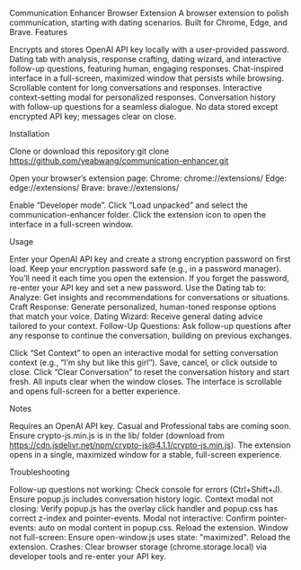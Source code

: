 Communication Enhancer Browser Extension
A browser extension to polish communication, starting with dating scenarios. Built for Chrome, Edge, and Brave.
Features

Encrypts and stores OpenAI API key locally with a user-provided password.
Dating tab with analysis, response crafting, dating wizard, and interactive follow-up questions, featuring human, engaging responses.
Chat-inspired interface in a full-screen, maximized window that persists while browsing.
Scrollable content for long conversations and responses.
Interactive context-setting modal for personalized responses.
Conversation history with follow-up questions for a seamless dialogue.
No data stored except encrypted API key; messages clear on close.

Installation

Clone or download this repository:git clone https://github.com/yeabwang/communication-enhancer.git


Open your browser’s extension page:
Chrome: chrome://extensions/
Edge: edge://extensions/
Brave: brave://extensions/


Enable “Developer mode”.
Click “Load unpacked” and select the communication-enhancer folder.
Click the extension icon to open the interface in a full-screen window.

Usage

Enter your OpenAI API key and create a strong encryption password on first load.
Keep your encryption password safe (e.g., in a password manager). You’ll need it each time you open the extension.
If you forget the password, re-enter your API key and set a new password.
Use the Dating tab to:
Analyze: Get insights and recommendations for conversations or situations.
Craft Response: Generate personalized, human-toned response options that match your voice.
Dating Wizard: Receive general dating advice tailored to your context.
Follow-Up Questions: Ask follow-up questions after any response to continue the conversation, building on previous exchanges.


Click “Set Context” to open an interactive modal for setting conversation context (e.g., “I’m shy but like this girl”). Save, cancel, or click outside to close.
Click “Clear Conversation” to reset the conversation history and start fresh.
All inputs clear when the window closes.
The interface is scrollable and opens full-screen for a better experience.

Notes

Requires an OpenAI API key.
Casual and Professional tabs are coming soon.
Ensure crypto-js.min.js is in the lib/ folder (download from https://cdn.jsdelivr.net/npm/crypto-js@4.1.1/crypto-js.min.js).
The extension opens in a single, maximized window for a stable, full-screen experience.

Troubleshooting

Follow-up questions not working: Check console for errors (Ctrl+Shift+J). Ensure popup.js includes conversation history logic.
Context modal not closing: Verify popup.js has the overlay click handler and popup.css has correct z-index and pointer-events.
Modal not interactive: Confirm pointer-events: auto on modal content in popup.css. Reload the extension.
Window not full-screen: Ensure open-window.js uses state: "maximized". Reload the extension.
Crashes: Clear browser storage (chrome.storage.local) via developer tools and re-enter your API key.

